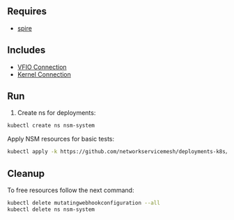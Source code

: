 ## Requires

- [spire](../spire)

## Includes

- [VFIO Connection](../use-cases/Vfio2Noop)
- [Kernel Connection](../use-cases/SriovKernel2Noop)

## Run

1. Create ns for deployments:
```bash
kubectl create ns nsm-system
```

Apply NSM resources for basic tests:
```bash
kubectl apply -k https://github.com/networkservicemesh/deployments-k8s/examples/sriov?ref=c3fbdb6d950007b19924949923343fa94d148bfe
```

## Cleanup

To free resources follow the next command:
```bash
kubectl delete mutatingwebhookconfiguration --all
kubectl delete ns nsm-system
```
